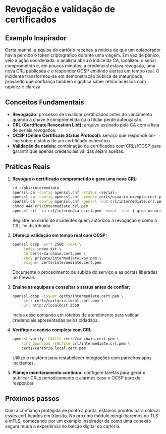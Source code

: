 # Revogação e validação de certificados

## Exemplo Inspirador

Certa manhã, a equipe do cartório recebeu a notícia de que um colaborador havia perdido o token criptográfico durante uma viagem. Em vez de pânico, veio a ação coordenada: o analista abriu o índice da CA, localizou o serial comprometido e, em poucos minutos, a credencial estava revogada, uma nova CRL publicada e o responder OCSP emitindo alertas em tempo real. O incidente transformou-se em demonstração pública de maturidade, provando que confiança também significa saber retirar acessos com rapidez e clareza.

## Conceitos Fundamentais

- **Revogação:** processo de invalidar certificados antes do vencimento quando a chave é comprometida ou o titular perde autorização.
- **CRL (Certificate Revocation List):** arquivo assinado pela CA com a lista de seriais revogados.
- **OCSP (Online Certificate Status Protocol):** serviço que responde on-line sobre o status de um certificado específico.
- **Validação da cadeia:** combinação de certificados com CRLs/OCSP para garantir que apenas credenciais válidas sejam aceitas.

## Práticas Reais

1. **Revogue o certificado comprometido e gere uma nova CRL:**
   ```bash
   cd ~/pki/intermediate
   openssl ca -config openssl.cnf -status <serial>
   openssl ca -config openssl.cnf -revoke certs/usuario.exemplo.cert.pem
   openssl ca -config openssl.cnf -gencrl -out crl/intermediate.crl.pem
   chmod 444 crl/intermediate.crl.pem
   openssl crl -in crl/intermediate.crl.pem -noout -text | grep usuario.exemplo
   ```
   Registre no diário de incidentes quem autorizou a revogação e como a CRL foi distribuída.

2. **Ofereça validação em tempo real com OCSP:**
   ```bash
   openssl ocsp -port 2560 -text \
       -index index.txt \
       -CA certs/ca-chain.cert.pem \
       -rkey private/intermediate.key.pem \
       -rsigner certs/intermediate.cert.pem
   ```
   Documente o procedimento de subida do serviço e as portas liberadas no firewall.

3. **Ensine as equipes a consultar o status antes de confiar:**
   ```bash
   openssl ocsp -issuer certs/intermediate.cert.pem \
       -cert certs/cartorio.local.cert.pem \
       -url http://localhost:2560
   ```
   Inclua esse comando em roteiros de atendimento para validar credenciais apresentadas pelos cidadãos.

4. **Verifique a cadeia completa com CRL:**
   ```bash
   openssl verify -CAfile certs/ca-chain.cert.pem \
       -crl_download -CRLfile crl/intermediate.crl.pem \
       certs/cartorio.local.cert.pem
   ```
   Utilize o relatório para restabelecer integrações com parceiros após incidentes.

5. **Planeje monitoramento contínuo:** configure tarefas para gerar e publicar CRLs periodicamente e alarmes caso o OCSP pare de responder.

## Próximos passos

Com a confiança protegida de ponta a ponta, estamos prontos para colocar esses certificados em trânsito. No próximo módulo mergulharemos no TLS e mTLS, começando por um exemplo inspirador de como uma conexão segura muda a experiência no balcão digital do cartório.
